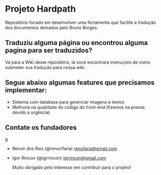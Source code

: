 # Projeto Hardpath
Repositório focado em desenvolver uma ferramenta que facilite a tradução dos documentos deixados pelo Bruno Borges.

## Traduziu alguma página ou encontrou alguma pagina para ser traduzidos?
Vá para a Wiki deste repositório, lá voce encontrará instruções de como submeter sua tradução para nossa wiki.

## Segue abaixo algumas features que precisamos implementar:

* Sistema com database para gerenciar imagens e textos
* Melhoria na qualidade do código do front-end (fizemos na pressa devido a urgência)

## Contate os fundadores
g
* Renoir dos Reis (@renoirfaria)
  renofaria@gmail.com
* Igor Rincon (@igrrincon)
  igrrincon@gmail.com 
  
  Muito obrigado pelo interesse em contribuir para o projeto!
